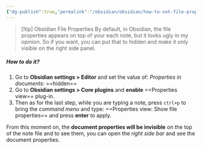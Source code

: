 ```yaml
---
{"dg-publish":true,"permalink":"/obsidian/obsidian/how-to-set-file-properties-visible-only-on-the-right-panel/","noteIcon":""}
---
```


> [!tip] Obsidian File Properties
> By default, in Obsidian, the file properties appears on top of your each note, but it looks ugly in my opinion. So if you want, you can put that to hidden and make it only visible on the right side panel.

##### How to do it?
1. Go to **Obsidian settings > Editor** and set the value of:
	*Properties in documents:* ==hidden==
2. Go to **Obsidian settings > Core plugins** and **enable** ==Properties view== plug-in. 
3. Then as for the last step, while you are typing a note, press `ctrl+p` to bring the *command menu* and type: ==Properties view: Show file properties== and press **enter** to apply.

From this moment on, the **document properties will be invisible** on the top of the note file and to see them, you can open the *right side bar* and see the document properties.
